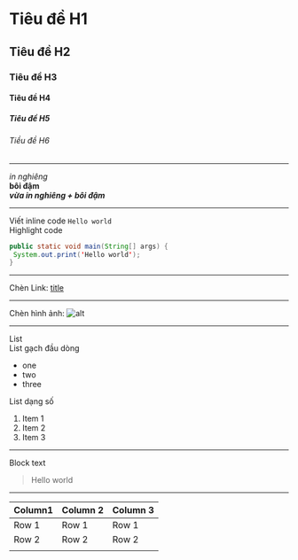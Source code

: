# Tiêu đề H1
## Tiêu đề H2
### Tiêu đề H3
#### Tiêu đề H4
##### Tiêu đề H5
###### Tiều đề H6
**** 
*in nghiêng*\
**bôi đậm**\
***vừa in nghiêng + bôi đậm***
****
Viết inline code
`Hello world`\
Highlight code
```java
public static void main(String[] args) {
 System.out.print('Hello world');
}
```
****
Chèn Link: [title](https://~)
****
Chèn hình ảnh: ![alt](http://~)
****
List\
List gạch đầu dòng
* one
* two
* three
<!-- end of the list -->
List dạng số
1. Item 1
2. Item 2
3. Item 3
<!-- end of the list -->
****
Block text
> Hello world
****
| Column1 | Column 2 | Column 3 |
|---------|----------|----------|
| Row 1   | Row 1    | Row 1    |
| Row 2   | Row 2    | Row 2    |
|         |          |          |

